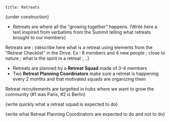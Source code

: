 ```
title: Retreats
```

{under construction}

- Retreats are where all the "growing together" happens. {Write here a text inspired from verbatims from the Summit telling what retreats brought to our members}

Retreats are : {describe here what is a retreat using elements from the "Retreat Checklist" in the Drive. Ex : 8 members and 4 new people ; close to nature ; what is the spirit in a retreat ; ..}

- Retreats are planned by a **Retreat Squad** made of 3-4 members
- Two **Retreat Planning Coordinators** make sure a retreat is happening every 2 months and that motivated squads are organizing them

Retreat recruitements are targetted in hubs where we want to grow the community (#1 was Paris, #2 is Berlin)

{write quickly what a retreat squad is expected to do}

{write what Retreat Planning Coordinators are expected to do and not to do}
